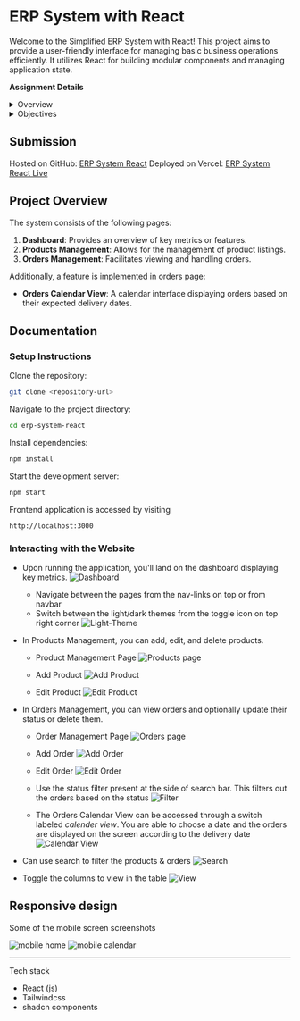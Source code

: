 # ERP System with React

Welcome to the Simplified ERP System with React! This project aims to provide a user-friendly interface for managing basic business operations efficiently. It utilizes React for building modular components and managing application state.

**Assignment Details**
<details>
  <summary>Overview</summary>
    
  ### Dashboard

  - Display a summary of key metrics or features.
  - Include links or buttons for quick navigation to the Products and Orders management pages.

  ### Products Management

  - Present a list of products with details such as name, category, price, and stock quantity, using mock data.
  - Enable functionalities to add, edit, and delete products.

  ### Orders Management

  - Show a list of orders, including details like order ID, customer name, order date, and status, using mock data.
  - (Optional) Allow viewing of order details, updating the order status, and deletion of orders.

  ### Orders Calendar View (Optional)

  - Implement a calendar view that displays orders on their expected delivery dates.
  - Provide the ability to click on a date to view all orders due for delivery that day.

  ## Technology Stack

  - **React**: Front-end library for building user interfaces.
  - **React Router**: For implementing navigation within the application.
  - **CSS**: For styling the components.
</details>

<details>
  <summary>Objectives</summary>

  - Develop a user-friendly interface for managing key aspects of a business.       
  - Utilize React for building modular components and managing application state.
  - Implement navigation between different sections of the ERP system using React Router.
  - Create a responsive design suitable for both desktop and mobile devices.
</details>


## Submission

Hosted on GitHub: [ERP System React](https://github.com/Jagadesh-Ronanki/je-entnt-erp)
Deployed on Vercel: [ERP System React Live](https://je-entnt-erp.vercel.app/)

## Project Overview

The system consists of the following pages:

1. **Dashboard**: Provides an overview of key metrics or features.
2. **Products Management**: Allows for the management of product listings.
3. **Orders Management**: Facilitates viewing and handling orders.

Additionally, a feature is implemented in orders page:

- **Orders Calendar View**: A calendar interface displaying orders based on their expected delivery dates.

## Documentation

### Setup Instructions

Clone the repository: 
```bash
git clone <repository-url>
```
Navigate to the project directory: 
```bash
cd erp-system-react
```
Install dependencies: 
```bash
npm install
```
Start the development server: 
```bash
npm start
```
Frontend application is accessed by visiting
```
http://localhost:3000
```

### Interacting with the Website

- Upon running the application, you'll land on the dashboard displaying key metrics.
  ![Dashboard](/public/screeenshots/dashboard-dark.png)

  - Navigate between the pages from the nav-links on top or from navbar 
  - Switch between the light/dark themes from the toggle icon on top right corner
  ![Light-Theme](/public/screeenshots/theme.png)
  
- In Products Management, you can add, edit, and delete products.
  - Product Management Page
  ![Products page](/public/screeenshots/products.png)

  - Add Product
  ![Add Product](/public/screeenshots/add-product.png)

  - Edit Product
  ![Edit Product](/public/screeenshots/edit-product.png)

- In Orders Management, you can view orders and optionally update their status or delete them.
  - Order Management Page
    ![Orders page](/public/screeenshots/orders.png)

  - Add Order
  ![Add Order](/public/screeenshots/add-order.png)

  - Edit Order
  ![Edit Order](/public/screeenshots/edit-order.png)

  - Use the status filter present at the side of search bar. This filters out the orders based on the status
  ![Filter](/public/screeenshots/filter-status.png)

  - The Orders Calendar View can be accessed through a switch labeled *calender view*. You are able to choose a date and the orders are displayed on the screen according to the delivery date
  ![Calendar View](/public/screeenshots/calendar-view.png)
  

- Can use search to filter the products & orders
  ![Search](/public/screeenshots/search.png)
- Toggle the columns to view in the table
  ![View](/public/screeenshots/toggle-cols.png)

## Responsive design

Some of the mobile screen screenshots

![mobile home](/public/screeenshots/mobile-view.png)
![mobile calendar](/public/screeenshots/mobile-calender.png)

---

Tech stack
- React (js)
- Tailwindcss
- shadcn components